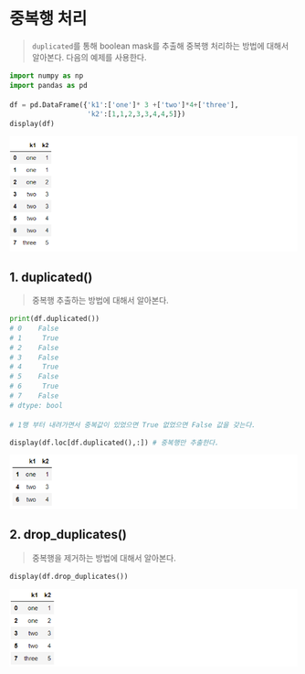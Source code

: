 # 중복행 처리

> `duplicated`를 통해 boolean mask를 추출해 중복행 처리하는 방법에 대해서 알아본다. 다음의 예제를 사용한다.

```python
import numpy as np
import pandas as pd

df = pd.DataFrame({'k1':['one']* 3 +['two']*4+['three'],
                   'k2':[1,1,2,3,3,4,4,5]})
display(df)
```

![image-20200917153219940](markdown-images/image-20200917153219940.png)



## 1. duplicated()

> 중복행 추출하는 방법에 대해서 알아본다.

```python
print(df.duplicated())
# 0    False
# 1     True
# 2    False
# 3    False
# 4     True
# 5    False
# 6     True
# 7    False
# dtype: bool

# 1행 부터 내려가면서 중복값이 있었으면 True 없었으면 False 값을 갖는다.
```

```python
display(df.loc[df.duplicated(),:]) # 중복행만 추출한다.
```

![image-20200917153414890](markdown-images/image-20200917153414890.png)



## 2. drop_duplicates()

> 중복행을 제거하는 방법에 대해서 알아본다.

```python
display(df.drop_duplicates())
```

![image-20200917153133432](markdown-images/image-20200917153133432.png)

